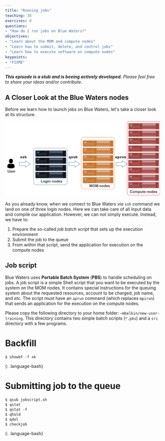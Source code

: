```yaml
---
title: "Running jobs"
teaching: 30
exercises: 0
questions:
- "How do I run jobs on Blue Waters?"
objectives:
- "Learn about the MOM and compute nodes"
- "Learn how to submit, delete, and control jobs"
- "Learn how to execute software on compute nodes"
keypoints:
- "FIXME"
---
```


_**This episode is a stub and is beeing actively developed.**_
_Please feel free to share your ideas and/or contribute._

## A Closer Look at the Blue Waters nodes

Before we learn how to launch jobs on Blue Waters,
let's take a closer look at its structure.

![Blue Waters nodes](../fig/BW-nodes.png)


As you already know, when we connect to Blue Waters _via_ `ssh` command we land on one
of three login nodes. Here we can take care of all input data and compile our application.
However, we can not simply execute. Instead, we have to:

1. Prepare the so-called _job batch script_ that sets up the execution environment
2. Submit the job to the queue
3. From within that script, send the application for execution on the compute nodes

## Job script
Blue Waters uses **Portable Batch System** (**PBS**) to handle scheduling on jobs.
A job script is a simple Shell script that you want to be executed by the system on
the MOM nodes.
It contains special instructions for the queuing system about the requested resources,
account to be charged, job name, and _etc._
The script must have an `aprun` command (which replaces `mpirun`) that sends an
application for the execution on the compute nodes.

Please copy the following directory to your home folder: `~mbelkin/new-user-training`.
This directory contains two simple batch scripts (`*.pbs`) and a `src` directory with
a few programs.

# Backfill

~~~
$ showbf -f xk
~~~
{: .language-bash}

# Submitting job to the queue
~~~
$ qsub jobscript.sh
$ qstat
$ qstat -f
$ qhold
$ qdel
$ checkjob
~~~
{: .language-bash}

